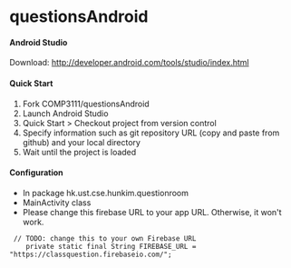 # questionsAndroid

#### Android Studio
Download: http://developer.android.com/tools/studio/index.html

#### Quick Start
1. Fork COMP3111/questionsAndroid
2. Launch Android Studio
3. Quick Start > Checkout project from version control
4. Specify information such as git repository URL (copy and paste from github) and your local directory
5. Wait until the project is loaded

#### Configuration
- In package hk.ust.cse.hunkim.questionroom
- MainActivity class
- Please change this firebase URL to your app URL. Otherwise, it won't work.
```
 // TODO: change this to your own Firebase URL
    private static final String FIREBASE_URL = "https://classquestion.firebaseio.com/";
```
